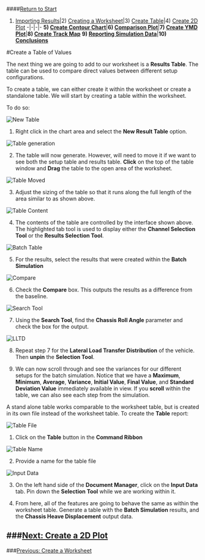 ####[Return to Start](1_Tutorial_3.md)

1) [Importing Results](2_Importing_Results.md)|2) [Creating a Worksheet](3_Create_Worksheet.md)|3) [Create Table](4_CreateTable.md)|4) [Create 2D Plot](5_2DChart.md)
-|-|-|-
__5) [Create Contour Chart](6_ContourChart.md)__|__6) [Comparison Plot](7_CompPlot.md)__|__7) [Create YMD Plot](8_YMDPlot.md)__|__8) [Create Track Map](9_TrackMap.md)__
__9) [Reporting Simulation Data](10_SimReport.md)__|__10) [Conclusions](11_Conclusion.md)__

#Create a Table of Values

The next thing we are going to add to our worksheet is a __Results Table__. The table can be used to compare direct values between different setup configurations.

To create a table, we can either create it within the worksheet or create a standalone table. We will start by creating a table within the worksheet.

To do so:

![New Table](../img/new_table.png)

1) Right click in the chart area and select the __New Result Table__ option.

![Table generation](../img/table_generate.png)

2) The table will now generate. However, will need to move it if we want to see both the setup table and results table. __Click__ on the top of the table window and __Drag__ the table to the open area of the worksheet.

![Table Moved](../img/table_moved.png)

3) Adjust the sizing of the table so that it runs along the full length of the area similar to as shown above.

![Table Content](../img/table_content.png)

4) The contents of the table are controlled by the interface shown above. The highlighted tab tool is used to display either the __Channel Selection Tool__ or the __Results Selection Tool__.

![Batch Table](../img/batch_table.png)

5) For the results, select the results that were created within the __Batch Simulation__

![Compare](../img/compare.PNG)

6) Check the __Compare__ box. This outputs the results as a difference from the baseline.

![Search Tool](../img/search_tool.png)

7) Using the __Search Tool__, find the __Chassis Roll Angle__ parameter and check the box for the output.

![LLTD](../img/lltd.png)

8) Repeat step 7 for the __Lateral Load Transfer Distribution__ of the vehicle. Then __unpin__ the __Selection Tool__.

9) We can now scroll through and see the variances for our different setups for the batch simulation. Notice that we have a __Maximum__, __Minimum__, __Average__, __Variance__, __Initial Value__, __Final Value__, and __Standard Deviation Value__ immediately available in view. If you __scroll__ within the table, we can also see each step from the simulation.

A stand alone table works comparable to the worksheet table, but is created in its own file instead of the worksheet table. To create the __Table__ report:

![Table File](../img/table_file.png)

1) Click on the __Table__ button in the __Command Ribbon__

![Table Name](../img/table_name.png)

2) Provide a name for the table file

![Input Data](../img/input_data.png)

3) On the left hand side of the __Document Manager__, click on the __Input Data__ tab. Pin down the __Selection Tool__ while we are working within it.

4) From here, all of the features are going to behave the same as within the worksheet table. Generate a table with the __Batch Simulation__ results, and the __Chassis Heave Displacement__ output data.

###[Next: Create a 2D Plot](5_2DChart.md)
---
###[Previous: Create a Worksheet](3_Create_Worksheet.md)
